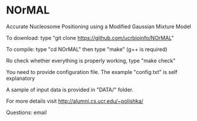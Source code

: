 # NOrMAL
Accurate Nucleosome Positioning using a Modified Gaussian Mixture Model

To download: type "git clone https://github.com/ucrbioinfo/NOrMAL"

To compile: type "cd NOrMAL" then type "make" (g++ is required)

Ro check whether everything is properly working, type "make check"

You need to provide configuration file. The example "config.txt" is self explanatory

A sample of input data is provided in "DATA/" folder.

For more details visit http://alumni.cs.ucr.edu/~polishka/

Questions: email 
